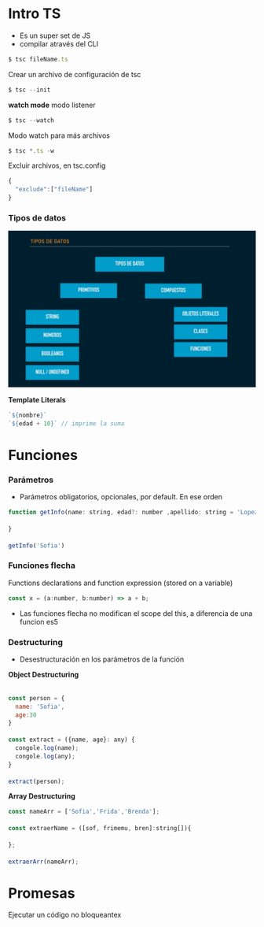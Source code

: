  # Intro TS

- Es un super set de JS
- compilar através del CLI 

```js
$ tsc fileName.ts
```

Crear un archivo de configuración de tsc
```js
$ tsc --init
```

**watch mode** modo listener
 ```js
$ tsc --watch
```

Modo watch para más archivos
```js
$ tsc *.ts -w
```

Excluir archivos, en tsc.config
```js
{
  "exclude":["fileName"]
}
```

### Tipos de datos

![datatypes](./assets/data-types.png)


**Template Literals**
```js
`${nombre}`
`${edad + 10}` // imprime la suma
```

# Funciones

### Parámetros 
- Parámetros obligatorios, opcionales, por default. En ese orden

```js
function getInfo(name: string, edad?: number ,apellido: string = 'Lopez'){

}

getInfo('Sofia')
```

### Funciones flecha

Functions declarations and function expression (stored on a variable)

```js
const x = (a:number, b:number) => a + b;
```

- Las funciones flecha no modifican el scope del this, a diferencia de una funcion es5

### Destructuring

- Desestructuración en los parámetros de la función

**Object Destructuring**
```js

const person = {
  name: 'Sofia',
  age:30
}

const extract = ({name, age}: any) {
  congole.log(name);
  congole.log(any);
}

extract(person);

```

**Array Destructuring**
```js
const nameArr = ['Sofia','Frida','Brenda'];

const extraerName = ([sof, frimemu, bren]:string[]){

};

extraerArr(nameArr);
```

# Promesas

Ejecutar un código no bloqueantex